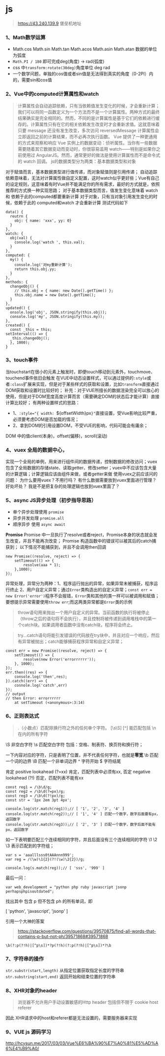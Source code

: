# js
> https://43.240.139.9 堡垒机地址

### 1、Math数学运算
* Math.cos Math.sin Math.tan Math.acos Math.asin Math.atan 数据的单位为弧度
* `Math.PI / 180` 即可完成deg(角度) -> rad(弧度)
* css 中`transform:rotate(30deg)`角度单位 deg rad
* 一个数学问题，单独的cos值或者sin值是无法得到真实的角度（0-2PI）内的，需要sin和cos值

### 2、Vue中的computed计算属性和watch
> 计算属性会自动追踪依赖，只有当依赖值发生变化的时候，才会重新计算；
> 我们可以将同一函数定义为一个方法而不是一个计算属性。两种方式的最终结果确实是完全相同的。然而，不同的是计算属性是基于它们的依赖进行缓存的。计算属性只有在它的相关依赖发生改变时才会重新求值。这就意味着只要 message 还没有发生改变，多次访问 reversedMessage 计算属性会立即返回之前的计算结果，而不必再次执行函数。
> Vue 提供了一种更通用的方式来观察和响应 Vue 实例上的数据变动：侦听属性。当你有一些数据需要随着其它数据变动而变动时，你很容易滥用 watch——特别是如果你之前使用过 AngularJS。然而，通常更好的做法是使用计算属性而不是命令式的 watch 回调。
> js的数据类型分为两类：基本数据类型和对象

对于赋值而言，基本数据类型进行值传递，而对象赋值则是引用传递；
自动追踪依赖意味着，无法对计算属性做自定义配置，这时watch似乎更好些；Vue有自己的设定规则，这意味着有时Vue并不能满足你的所有需求，最好的方式就是，依照推荐的方式换一种实现思路；
对于基本数据类型而言，值发生变化意味着 watch 和 依赖于此的computed都要重新计算
对于对象，只有当对象引用发生变化的时候，依赖于此的 computed和watch 才会重新计算
测试代码如下
```
data() {
  reutrn {
    obj: { name: 'xxx', yy: 0}
  }
},
watch: {
  obj(val) {
    console.log('watch ', this.val);
  }
},
computed: {
  my() {
  	console.log('对my重新计算');
    return this.obj.yy;
  }
},
methods: {
  changeObj() {
    // this.obj = { name: new Date().getTime() };
    this.obj.name = new Date().getTime();
  }
},
updated() {
  onsole.log('obj', JSON.stringify(this.obj));
  console.log('my', JSON.stringify(this.my));
},
created() {
  const _this = this;
setInterval(() => {
  _this.changeObj();
  }, 1000);
}

```
### 3、touch事件
当touchstart在很小的元素上触发时，即便touch移动到元素外，touchmove、touchend事件依旧会触发
在VUE中动态设置样式，可以通过提供的`:style`或者`:class`扩展来实现，但是对于某些样式的获取和设置，比如`transform`直接通过DOM获取和设置时比较好的；
补充：对于VUE所擅长的数据渲染完全可以放心的使用，但是对于DOM宽度高度计算而言（需要确定DOM的状态后才能计算）直接计算比较好；
有两种设置样式的思路：
* 1、`:style="{ width: `${offsetWidth}px`}"`直接设置，受Vue影响比较严重，必须要考虑DOM是否加载的情况；
* 2、拿到DOM的引用设置DOM，不受VUE的影响，代码可能会有庸余；

DOM 中的值client(本身)，offset(偏移)，scroll(滚动)

### 4、vuex 全局的数据中心，
实现一个全局的单例，用来进行组件间的数据传递，控制数据的修改访问；vuex包含了全局数据的存储state、读取getter、修改setter；vuex中不应该包含大量的计算逻辑；计算逻辑应该由组件来做，或者getter来做
使用vuex之前应该问的问题：
为什么要用vuex？不用行吗？
有什么数据需要放到vuex里面进行管理？好处坏处？
我是不是把复杂的处理逻辑也放到vuex里面了？

### 5、async JS异步处理（初步指导思路）
* 单个异步处理使用 `promise`
* 异步并发处理 `promise.all`
* 顺序异步 使用 `async await`

**Promise**
Promise 中一旦执行了resolve或者reject，Promise本身的状态就会发生改变，并且不能再次改变；
Promise 构造函数中的错误可以被其后的catch捕获到；
以下情况不能捕获到，并且不会调用then回调
```
new Promise((resolve, reject) => {
	setTimeout(() => {
    	resolve(aaa * 1);
	},1000);
});
```

异常处理，异常分为两种：1、程序运行抛出的异常，如果异常未被捕获，程序运行终止
2、用户自定义异常；通过`Error`类构造出的自定义异常；`const err = new Error('error')`程序不会报错，`Error`类和其他的类一样可以被调用和赋值；要想提示异常需要使用`throw err`;而这两类异常都是`Error`类的示例

> throw语句用来抛出一个用户自定义的异常。当前函数的执行将被停止（throw之后的语句将不会执行），并且控制将被传递到调用堆栈中的第一个catch块。如果调用者函数中没有catch块，程序将会终止。

>  try...catch语句将能引发错误的代码放在try块中，并且对应一个响应，然后有异常被抛出；catch能够捕获程序异常和自定义异常；

```
const err = new Promise((resolve, reject) => {
	setTimeout(() => {
    	resolve(new Error('errorrrrrr'));
    }, 1000);
});
err.then((res) => {
	console.log('then',res);
}).catch((err) => {
	cosnole.log('catch',err)
});
// output
// then Error: errorrrrrr
    at setTimeout (<anonymous>:3:14)
```

### 6、正则表达式
> .（小数点）匹配除换行符之外的任何单个字符。
> [\s\S] [^] 能匹配包括 \n 在内的所有字符

\S 非空白字符
\s 匹配空白字符 包括：空格、制表符、换页符和换行符；

一下内容对应的字符，只是表明了位置，并不代表任何字符，也就是**零宽**
\b 匹配一个词的边界
\B 匹配一个非单词边界
^ 字符开始
$ 字符结尾

肯定 positive lookahead (?=xx) 肯定，匹配列表中必须有xx,
否定 negative lookahead (?!) 否定，匹配列表不能有xx
```
const reg1 = /\b\d/g;
const reg2 = /\b\d(?=px)/g;
const reg3 = /\b\d(?!px)/g;
const str = '1px 2em 3pt 4px';

console.log(str.match(reg1));// [ '1', '2', '3', '4' ]
console.log(str.match(reg2));// [ '1', '4' ] 匹配一个数字，数字后面要有px，返回数字
console.log(str.match(reg3));// [ '2', '3' ] 匹配一个数字，数字后面不能有px，返回数字

```
如一下表明要匹配三个连续相同的字符，并且后面没有三个连续相同的字符
\1 \2 \3 表示匹配到的字符组；

```
var s = 'aaalllsss0tAAAnnn999';
var reg = /(\w)\1{2}(?!(\w)\2{2})/g;

console.log(s.match(reg));// [ 'sss', '999' ]
```
最后一问：
```
var web_development = "python php ruby javascript jsonp perhapsphpisoutdated";
```

找出其中 包含 p 但不包含 ph 的所有单词，即

[ 'python', 'javascript', 'jsonp' ]

引用一个大神的答案
> https://stackoverflow.com/questions/39570875/find-all-words-that-contains-p-but-not-ph/39571868#39571868
```
\b(?:p(?!h)|[^p\s])*?p(?!h)(?:p(?!h)|[^p\s])*?\b
```


### 7、字符串的操作
`str.substr(start,length)` 从指定位置获取指定长度的字符串
`str.substring(start,end)` 返回开始和结束位置的字符串


### 8、XHR对象的header
> 浏览器不允许用户手动设置敏感的Http header
包括但不限于
cookie
host
referer

因此 XHR请求中的host和referer都是无法设置的，需要服务器来实现

### 9、VUE js 源码学习
http://hcysun.me/2017/03/03/Vue%E6%BA%90%E7%A0%81%E5%AD%A6%E4%B9%A0/